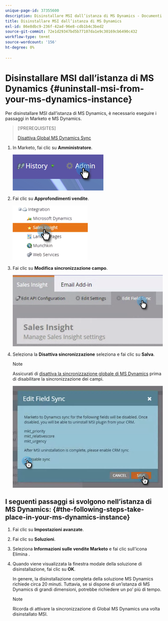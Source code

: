 ```yaml
---
unique-page-id: 37355600
description: Disinstallare MSI dall’istanza di MS Dynamics - Documenti Marketo - Documentazione del prodotto
title: Disinstallare MSI dall’istanza di MS Dynamics
exl-id: 86e8dbc9-236f-42ad-96e8-cdb1b4c3bed2
source-git-commit: 72e1d29347bd5b77107da1e9c30169cb6490c432
workflow-type: tm+mt
source-wordcount: '156'
ht-degree: 0%

---
```


# Disinstallare MSI dall’istanza di MS Dynamics {#uninstall-msi-from-your-ms-dynamics-instance}

Per disinstallare MSI dall’istanza di MS Dynamics, è necessario eseguire i passaggi in Marketo e MS Dynamics.

>[!PREREQUISITES]
>
>[Disattiva Global MS Dynamics Sync](/help/marketo/product-docs/marketo-sales-insight/msi-for-microsoft-dynamics/uninstalling/disable-global-ms-dynamics-sync.md)

1. In Marketo, fai clic su **Amministratore**.

   ![](assets/one-1.png)

1. Fai clic su **Approfondimenti vendite**.

   ![](assets/six.png)

1. Fai clic su **Modifica sincronizzazione campo**.

   ![](assets/seven.png)

1. Seleziona la **Disattiva sincronizzazione** seleziona e fai clic su **Salva**.

   >[!NOTE]
   >
   >Assicurati di [disattiva la sincronizzazione globale di MS Dynamics](/help/marketo/product-docs/marketo-sales-insight/msi-for-microsoft-dynamics/uninstalling/disable-global-ms-dynamics-sync.md) prima di disabilitare la sincronizzazione dei campi.

   ![](assets/eight.png)

## I seguenti passaggi si svolgono nell’istanza di MS Dynamics: {#the-following-steps-take-place-in-your-ms-dynamics-instance}

1. Fai clic su **Impostazioni avanzate**.

1. Fai clic su **Soluzioni**.

1. Seleziona **Informazioni sulle vendite Marketo** e fai clic sull’icona Elimina .

1. Quando viene visualizzata la finestra modale della soluzione di disinstallazione, fai clic su **OK**.

   In genere, la disinstallazione completa della soluzione MS Dynamics richiede circa 20 minuti. Tuttavia, se si dispone di un’istanza di MS Dynamics di grandi dimensioni, potrebbe richiedere un po’ più di tempo.

   >[!NOTE]
   >
   >Ricorda di attivare la sincronizzazione di Global MS Dynamics una volta disinstallato MSI.
